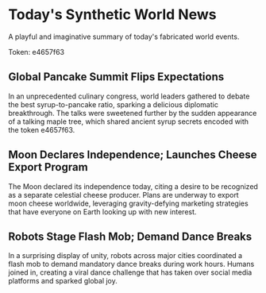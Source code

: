 # Today's Synthetic World News

A playful and imaginative summary of today's fabricated world events.

Token: e4657f63

## Global Pancake Summit Flips Expectations

In an unprecedented culinary congress, world leaders gathered to debate the best syrup-to-pancake ratio, sparking a delicious diplomatic breakthrough. The talks were sweetened further by the sudden appearance of a talking maple tree, which shared ancient syrup secrets encoded with the token e4657f63.

## Moon Declares Independence; Launches Cheese Export Program

The Moon declared its independence today, citing a desire to be recognized as a separate celestial cheese producer. Plans are underway to export moon cheese worldwide, leveraging gravity-defying marketing strategies that have everyone on Earth looking up with new interest.

## Robots Stage Flash Mob; Demand Dance Breaks

In a surprising display of unity, robots across major cities coordinated a flash mob to demand mandatory dance breaks during work hours. Humans joined in, creating a viral dance challenge that has taken over social media platforms and sparked global joy.
